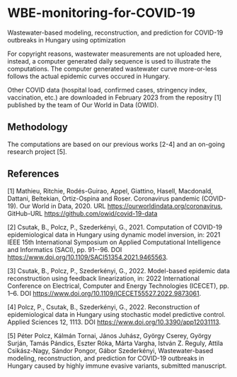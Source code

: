 # WBE-monitoring-for-COVID-19
Wastewater-based modeling, reconstruction, and prediction for COVID-19 outbreaks in Hungary using optimization

For copyright reasons, wastewater measurements are not uploaded here, instead, a computer generated daily sequence is used to illustrate the computations. The computer generated wastewater curve more-or-less follows the actual epidemic curves occured in Hungary.

Other COVID data (hospital load, confirmed cases, stringency index, vaccination, etc.) are downloaded in February 2023 from the repositry [1] published by the team of Our World in Data (OWID).

Methodology
-----------

The computations are based on our previous works [2-4] and an on-going research project [5].

References
----------

[1] Mathieu, Ritchie, Rodés-Guirao, Appel, Giattino, Hasell, Macdonald, Dattani, Beltekian, Ortiz-Ospina and Roser. Coronavirus pandemic (COVID-19). Our World in Data, 2020. URL https://ourworldindata.org/coronavirus, GitHub-URL https://github.com/owid/covid-19-data

[2] Csutak, B., Polcz, P., Szederkényi, G., 2021. Computation of COVID-19 epidemiological data in Hungary using dynamic model inversion, in: 2021 IEEE 15th International Symposium on Applied Computational Intelligence and Informatics (SACI), pp. 91--96. DOI https://www.doi.org/10.1109/SACI51354.2021.9465563.

[3] Csutak, B., Polcz, P., Szederkényi, G., 2022. Model-based epidemic data reconstruction using feedback linearization, in: 2022 International Conference on Electrical, Computer and Energy Technologies (ICECET), pp. 1–6. DOI https://www.doi.org/10.1109/ICECET55527.2022.9873061.

[4] Polcz, P., Csutak, B., Szederkényi, G., 2022. Reconstruction of epidemiological data in Hungary using stochastic model predictive control. Applied Sciences 12, 1113. DOI https://www.doi.org/10.3390/app12031113.

[5] Péter Polcz, Kálmán Tornai, János Juhász, György Cserey, György Surján, Tamás Pándics, Eszter Róka, Márta Vargha, István Z. Reguly, Attila Csikász-Nagy, Sándor Pongor, Gábor Szederkényi, Wastewater-based modeling, reconstruction, and prediction for COVID-19 outbreaks in Hungary caused by highly immune evasive variants, submitted manuscript.